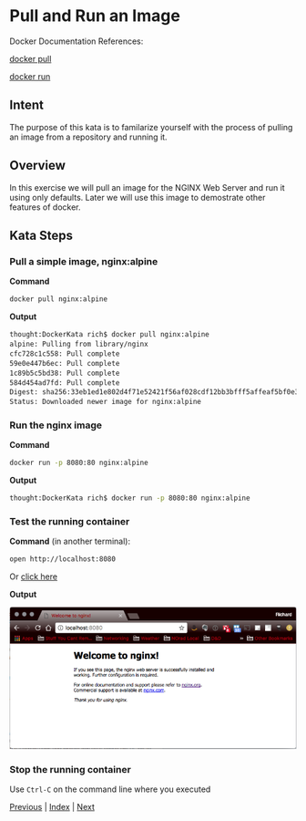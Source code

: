 # Pull and Run an Image

Docker Documentation References:

[docker pull](https://docs.docker.com/engine/reference/commandline/pull/)

[docker run](https://docs.docker.com/engine/reference/commandline/run/)

## Intent

The purpose of this kata is to familarize yourself with the process of pulling an image from a repository and running it.

## Overview

In this exercise we will pull an image for the NGINX Web Server and run it using only defaults. Later we will use this image to demostrate other features of docker.

## Kata Steps

### Pull a simple image, nginx:alpine

**Command**

```bash
docker pull nginx:alpine
```

**Output**

```bash
thought:DockerKata rich$ docker pull nginx:alpine
alpine: Pulling from library/nginx
cfc728c1c558: Pull complete
59e0e447b6ec: Pull complete
1c89b5c5bd38: Pull complete
584d454ad7fd: Pull complete
Digest: sha256:33eb1ed1e802d4f71e52421f56af028cdf12bb3bfff5affeaf5bf0e328ffa1bc
Status: Downloaded newer image for nginx:alpine
```

### Run the nginx image

**Command**

```bash
docker run -p 8080:80 nginx:alpine
```

**Output**

```bash
thought:DockerKata rich$ docker run -p 8080:80 nginx:alpine
```

### Test the running container

**Command** (in another terminal):

```bash
open http://localhost:8080
```

Or [click here](http://localhost:8080)

**Output**

![NGINX Screen Shot](screenshots/image_pull_and_run_kata_nginx_verification.png)

### Stop the running container

Use `Ctrl-C` on the command line where you executed 

[Previous](#) | [Index](README.md) | [Next](2_list_images.md)

